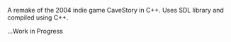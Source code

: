 A remake of the 2004 indie game CaveStory in C++. Uses SDL library and compiled using C++.

...Work in Progress
